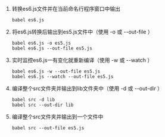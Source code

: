 1. 转换es6.js文件并在当前命名行程序窗口中输出

    ```
    babel es6.js
    ```

2. 将es6.js转换后输出到es5.js文件中（使用 -o 或 --out-file ）

    ```
    babel es6.js -o es5.js
    babel es6.js --out-file es5.js
    ```

3. 实时监控es6.js一有变化就重新编译（使用 -w 或 --watch ）

    ```
    babel es6.js -w --out-file es5.js
    babel es6.js --watch --out-file es5.js
    ```

4. 编译整个src文件夹并输出到lib文件夹中（使用 -d 或 --out-dir ）

    ```
    babel src -d lib
    babel src --out-dir lib
    ```

5. 编译整个src文件夹并输出到一个文件中

    ```
    babel src --out-file es5.js
    ```
